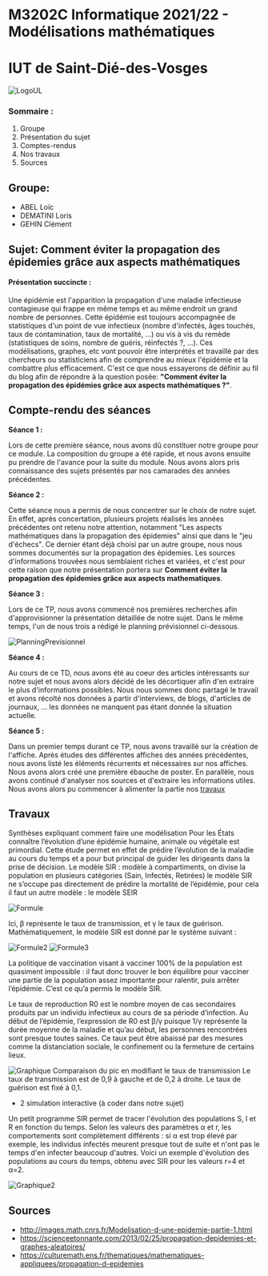 
# M3202C Informatique 2021/22 - Modélisations mathématiques
# IUT de Saint-Dié-des-Vosges 
![LogoUL](https://cdn.discordapp.com/attachments/905110065919426633/913738803737411594/ul.png "LogoUL")
### Sommaire : 
1. Groupe
2. Présentation du sujet
3. Comptes-rendus
4. Nos travaux
5. Sources




## Groupe:
- ABEL Loïc 
- DEMATINI Loris
- GEHIN Clément

## Sujet: Comment éviter la propagation des épidemies grâce aux aspects mathématiques
#### Présentation succincte :
Une épidémie est l'apparition la propagation d'une maladie infectieuse contagieuse qui frappe en même temps et au même endroit un grand nombre de personnes.
Cette épidémie est toujours accompagnée de statistiques d'un point de vue infectieux (nombre d'infectés, âges touchés, taux de contamination, taux de mortalité, ...) ou vis à vis du remède (statistiques de soins, nombre de guéris, réinfectés ?, ...).
Ces modélisations, graphes, etc vont pouvoir être interprétés et travaillé par des chercheurs ou statisticiens afin de comprendre au mieux l'épidémie et la combattre plus efficacement.
C'est ce que nous essayerons de définir au fil du blog afin de répondre à la question posée:
**"Comment éviter la propagation des épidémies grâce aux aspects mathématiques ?"**.

## Compte-rendu des séances
**Séance 1 :**

Lors de cette première séance, nous avons dû constituer notre groupe pour ce module. La composition du groupe a été rapide, et nous avons ensuite pu prendre de l'avance pour la suite du module. Nous avons alors pris connaissance des sujets présentés par nos camarades des années précédentes.

**Séance 2 :**

Cette séance nous a permis de nous concentrer sur le choix de notre sujet. En effet, après concertation, plusieurs projets réalisés les années précédentes ont retenu notre attention, notamment "Les aspects mathématiques dans la propagation des épidemies" ainsi que dans le "jeu d'échecs". Ce dernier étant déjà choisi par un autre groupe, nous nous sommes documentés sur la propagation des épidemies. Les sources d'informations trouvées nous semblaient riches et variées, et c'est pour cette raison que notre présentation portera sur **Comment éviter la propagation des épidemies grâce aux aspects mathematiques**.

**Séance 3 :**

Lors de ce TP, nous avons commencé nos premières recherches afin d'approvisionner la présentation détaillée de notre sujet.
Dans le même temps, l'un de nous trois a rédigé le planning prévisionnel ci-dessous.

![PlanningPrevisionnel](https://gameosu.s-ul.eu/ZJpZKIHy)

**Séance 4 :**

Au cours de ce TD, nous avons été au coeur des articles intéressants sur notre sujet et nous avons alors décidé de les décortiquer afin d'en extraire le plus d'informations possibles. Nous nous sommes donc partagé le travail et avons récolté nos données à partir d'interviews, de blogs, d'articles de journaux, ... les données ne manquent pas étant donnée la situation actuelle.

**Séance 5 :**

Dans un premier temps durant ce TP, nous avons travaillé sur la création de l'affiche. Après études des différentes affiches des années précédentes, nous avons listé les éléments récurrents et nécessaires sur nos affiches. Nous avons alors créé une première ébauche de poster.
En parallèle, nous avons continué d'analyser nos sources et d'extraire les informations utiles. Nous avons alors pu commencer à alimenter la partie nos [travaux](#travaux) 


## Travaux


Synthèses expliquant comment faire une modélisation 
Pour les États connaître l’évolution d’une épidémie humaine, animale ou végétale est primordial.
Cette étude permet en effet de prédire l’évolution de la maladie au cours du temps et a pour but principal de guider les dirigeants dans la prise de décision.
Le modèle SIR :
modèle à compartiments, on divise la population en plusieurs catégories (Sain, Infectés, Retirées)
le modèle SIR ne s’occupe pas directement de prédire la mortalité de l’épidémie, pour cela il faut un autre modèle : le modèle SEIR

![Formule](http://images.math.cnrs.fr/IMG/png/schema_sir.png)

Ici, β représente le taux de transmission, et γ le taux de guérison. Mathématiquement, le modèle SIR est donné par le système suivant :

![Formule2](https://cdn.discordapp.com/attachments/905110065919426633/913743028726951966/unknown.png)
![Formule3](http://images.math.cnrs.fr/IMG/png/schema_sir_vac.png)

La politique de vaccination visant à vacciner 100% de la population est quasiment impossible : il faut donc trouver le bon équilibre pour vacciner une partie de la population assez importante pour ralentir, puis arrêter l’épidémie. C’est ce qu’a permis le modèle SIR.

Le taux de reproduction R0 est le nombre moyen de cas secondaires produits par un individu infectieux au cours de sa période d’infection.
Au début de l’épidémie, l’expression de R0 est β/γ puisque 1/γ représente la durée moyenne de la maladie et qu’au début, les personnes rencontrées sont presque toutes saines.
Ce taux peut être abaissé par des mesures comme la distanciation sociale, le confinement ou la fermeture de certains lieux.

![Graphique](http://images.math.cnrs.fr/IMG/png/comparaison_trans.png)
Comparaison du pic en modifiant le taux de transmission
Le taux de transmission est de 0,9 à gauche et de 0,2 à droite. Le taux de guérison est fixé à 0,1.


- 2 simulation interactive (à coder dans notre sujet)



Un petit programme SIR permet de tracer l'évolution des populations S, I et R en fonction du temps. Selon les valeurs des paramètres α et r, les comportements sont complètement différents : si α est trop élevé par exemple, les individus infectés meurent presque tout de suite et n'ont pas le temps d'en infecter beaucoup d'autres. Voici un exemple d'évolution des populations au cours du temps, obtenu avec SIR pour les valeurs r=4 et α=2.

![Graphique2](https://cdn.discordapp.com/attachments/905110065919426633/913746859359608882/simu0.png)


## Sources

- http://images.math.cnrs.fr/Modelisation-d-une-epidemie-partie-1.html 
- https://scienceetonnante.com/2013/02/25/propagation-depidemies-et-graphes-aleatoires/
- https://culturemath.ens.fr/thematiques/mathematiques-appliquees/propagation-d-epidemies

